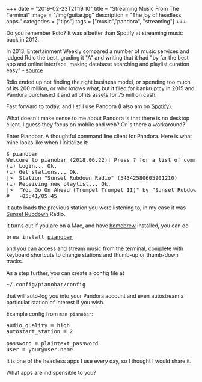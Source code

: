 +++
date = "2019-02-23T21:19:10"
title = "Streaming Music From The Terminal"
image = "/img/guitar.jpg"
description = "The joy of headless apps."
categories = ["tips"]
tags = ["music","pandora", "streaming"]
+++

Do you remember Rdio? It was a better than Spotify at streaming music back in 2012.

In 2013, Entertainment Weekly compared a number of music services and judged Rdio the best, grading it "A" and writing that it had "by far the best app and online interface, making database searching and playlist curation easy" - [source][1]

Rdio ended up not finding the right business model, or spending too much of its 200 million, or who knows what, but it filed for bankruptcy in 2015 and Pandora purchased it and all of its assets for 75 million cash.

Fast forward to today, and I still use Pandora (I also am on [Spotify][2]). 

What doesn't make sense to me about Pandora is that there is no desktop client. I guess they focus on mobile and web? Or is there a workaround?

Enter Pianobar. A thoughtful command line client for Pandora. Here is what mine looks like when I initialize it:

<pre>
$ pianobar
Welcome to pianobar (2018.06.22)! Press ? for a list of commands.
(i) Login... Ok.
(i) Get stations... Ok.
|>  Station "Sunset Rubdown Radio" (54342580605901210)
(i) Receiving new playlist... Ok.
|>  "You Go On Ahead (Trumpet Trumpet II)" by "Sunset Rubdown" on "Dragonslayer" <3
#   -05:41/05:45
</pre>

It auto loads the previous station you were listening to, in my case it was [Sunset Rubdown][5] Radio. 

It turns out if you are on a Mac, and have [homebrew][3] installed, you can do <pre>brew install [pianobar][4]</pre> and you can access and stream music from the terminal, complete with keyboard shortcuts to change stations and thumb-up or thumb-down tracks.

As a step further, you can create a config file at <pre>~/.config/pianobar/config</pre> that will auto-log you into your Pandora account and even autostream a particular station of interest if you wish.

Example config from `man pianobar`:

<pre>
audio_quality = high
autostart_station = 2

password = plaintext_password
user = your@user.name
</pre>


It is one of the headless apps I use every day, so I thought I would share it. 

What apps are indispensible to you?


[1]: http://www.ew.com/ew/article/0,,20663844,00.html "The best, but filed for bankruptcy."
[2]: https://open.spotify.com/user/jamesanthonycampbell "Yep, I am a hipster."
[3]: https:/brew.sh "homebrew is a great package manager, and works on windows and linux now too."
[4]: https://6xq.net/pianobar/ "I was hesitant to link to it, I don't want it to get too popular."
[5]: https://en.wikipedia.org/wiki/Sunset_Rubdown "Was a great Canadian indie rock band that included piano hero Spencer Krug."
